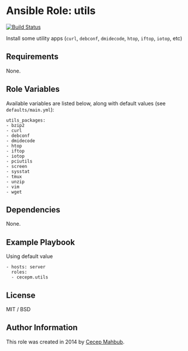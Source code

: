 # Ansible Role: utils

[![Build Status](https://travis-ci.org/cecepm/ansible-role-utils.svg?branch=master)](https://travis-ci.org/cecepm/ansible-role-utils)

Install some utility apps (`curl`, `debconf`, `dmidecode`, `htop`, `iftop`, `iotop`, etc)

## Requirements

None.

## Role Variables

Available variables are listed below, along with default values (see `defaults/main.yml`):

    utils_packages:
    - bzip2
    - curl
    - debconf
    - dmidecode
    - htop
    - iftop
    - iotop
    - pciutils
    - screen
    - sysstat
    - tmux
    - unzip
    - vim
    - wget

## Dependencies

None.

## Example Playbook

Using default value

    - hosts: server
      roles:
      - cecepm.utils

## License

MIT / BSD

## Author Information

This role was created in 2014 by [Cecep Mahbub](http://ngadimin.org/).
